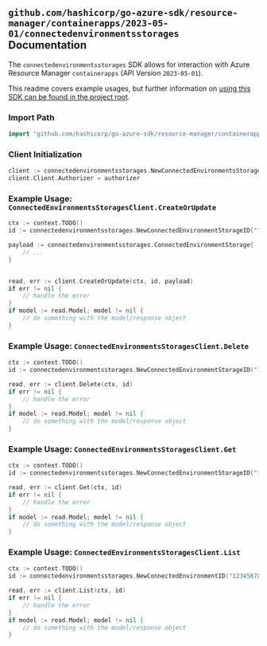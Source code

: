 
## `github.com/hashicorp/go-azure-sdk/resource-manager/containerapps/2023-05-01/connectedenvironmentsstorages` Documentation

The `connectedenvironmentsstorages` SDK allows for interaction with Azure Resource Manager `containerapps` (API Version `2023-05-01`).

This readme covers example usages, but further information on [using this SDK can be found in the project root](https://github.com/hashicorp/go-azure-sdk/tree/main/docs).

### Import Path

```go
import "github.com/hashicorp/go-azure-sdk/resource-manager/containerapps/2023-05-01/connectedenvironmentsstorages"
```


### Client Initialization

```go
client := connectedenvironmentsstorages.NewConnectedEnvironmentsStoragesClientWithBaseURI("https://management.azure.com")
client.Client.Authorizer = authorizer
```


### Example Usage: `ConnectedEnvironmentsStoragesClient.CreateOrUpdate`

```go
ctx := context.TODO()
id := connectedenvironmentsstorages.NewConnectedEnvironmentStorageID("12345678-1234-9876-4563-123456789012", "example-resource-group", "connectedEnvironmentValue", "storageValue")

payload := connectedenvironmentsstorages.ConnectedEnvironmentStorage{
	// ...
}


read, err := client.CreateOrUpdate(ctx, id, payload)
if err != nil {
	// handle the error
}
if model := read.Model; model != nil {
	// do something with the model/response object
}
```


### Example Usage: `ConnectedEnvironmentsStoragesClient.Delete`

```go
ctx := context.TODO()
id := connectedenvironmentsstorages.NewConnectedEnvironmentStorageID("12345678-1234-9876-4563-123456789012", "example-resource-group", "connectedEnvironmentValue", "storageValue")

read, err := client.Delete(ctx, id)
if err != nil {
	// handle the error
}
if model := read.Model; model != nil {
	// do something with the model/response object
}
```


### Example Usage: `ConnectedEnvironmentsStoragesClient.Get`

```go
ctx := context.TODO()
id := connectedenvironmentsstorages.NewConnectedEnvironmentStorageID("12345678-1234-9876-4563-123456789012", "example-resource-group", "connectedEnvironmentValue", "storageValue")

read, err := client.Get(ctx, id)
if err != nil {
	// handle the error
}
if model := read.Model; model != nil {
	// do something with the model/response object
}
```


### Example Usage: `ConnectedEnvironmentsStoragesClient.List`

```go
ctx := context.TODO()
id := connectedenvironmentsstorages.NewConnectedEnvironmentID("12345678-1234-9876-4563-123456789012", "example-resource-group", "connectedEnvironmentValue")

read, err := client.List(ctx, id)
if err != nil {
	// handle the error
}
if model := read.Model; model != nil {
	// do something with the model/response object
}
```
